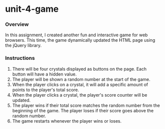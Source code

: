 # unit-4-game
### Overview
In this assignment, I created another fun and interactive game for web browsers. This time, the game dynamically updated the HTML page using the jQuery library.

### Instructions

1. There will be four crystals displayed as buttons on the page. Each button will have a hidden value.
1. The player will be shown a random number at the start of the game.
1. When the player clicks on a crystal, it will add a specific amount of points to the player's total score.
1. When the player clicks a crystal, the player's score counter will be updated.
1. The player wins if their total score matches the random number from the beginning of the game.  The player loses if their score goes above the random number.
1. The game restarts whenever the player wins or loses.


